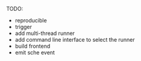 TODO:
* reproducible
* trigger
* add multi-thread runner
* add command line interface  to select the runner
* build frontend
* emit sche event
